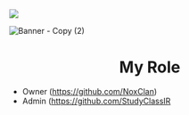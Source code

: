 
</h1>


 ## <p align="center">
   <a href="https://github.com/Matary1">
 <img src="https://skillicons.dev/icons?i=discord,instagram,twitter,github" />
  </a>
 </p>
   



 

![Banner - Copy (2)](https://user-images.githubusercontent.com/120823949/210893303-4a4b1b04-fbd4-4195-9818-5c502ad7e7f6.png)
<h1 align="center">
     My Role 
</h1>

    
* Owner (https://github.com/NoxClan)
* Admin (https://github.com/StudyClassIR
